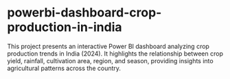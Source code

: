 # powerbi-dashboard-crop-production-in-india
This project presents an interactive Power BI dashboard analyzing crop production trends in India (2024). It highlights the relationship between crop yield, rainfall, cultivation area, region, and season, providing insights into agricultural patterns across the country. 
